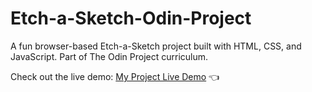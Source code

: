 # Etch-a-Sketch-Odin-Project
A fun browser-based Etch-a-Sketch project built with HTML, CSS, and JavaScript. Part of The Odin Project curriculum.


Check out the live demo: [My Project Live Demo](https://rbsdeveloper.github.io/Etch-a-Sketch-Odin-Project/) 👈